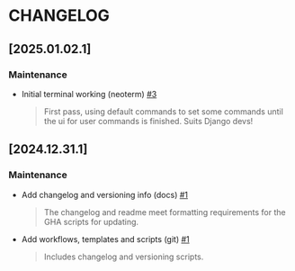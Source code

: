 # CHANGELOG

<!--next-version-placeholder-->

## [2025.01.02.1]

### Maintenance
- Initial terminal working (neoterm) [#3](https://github.com/imAsparky/neoterm/pull/3)
  > First pass, using default commands to set some commands until
the ui for user commands is finished. Suits Django devs!


## [2024.12.31.1]

### Maintenance
- Add changelog and versioning info (docs) [#1](https://github.com/imAsparky/neoterm/pull/1)
  > The changelog and readme meet formatting requirements for
the GHA scripts for updating.
- Add workflows, templates and scripts (git) [#1](https://github.com/imAsparky/neoterm/pull/1)
  > Includes changelog and versioning scripts.

